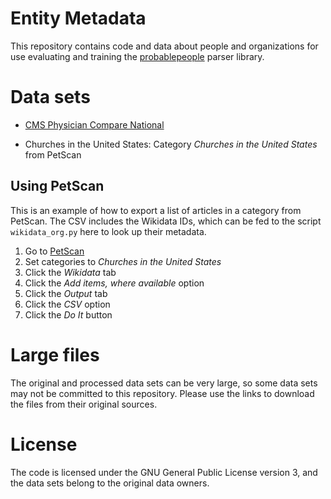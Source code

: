 # Entity Metadata

This repository contains code and data about people and organizations for use evaluating and training the [probablepeople](https://github.com/datamade/probablepeople) parser library.

# Data sets

* [CMS Physician Compare National](https://www.healthdata.gov/dataset/physician-compare-national-downloadable-file)

* Churches in the United States: Category _Churches in the United States_ from PetScan

## Using PetScan

This is an example of how to export a list of articles in a category from PetScan.
The CSV includes the Wikidata IDs, which can be fed to the script `wikidata_org.py`
here to look up their metadata.

1. Go to [PetScan](https://petscan.wmflabs.org/)
2. Set categories to _Churches in the United States_
3. Click the *Wikidata* tab
4. Click the *Add items, where available* option
5. Click the *Output* tab
6. Click the *CSV* option
7. Click the *Do It* button

# Large files

The original and processed data sets can be very large, so some data
sets may not be committed to this repository. Please use the links to
download the files from their original sources.

# License

The code is licensed under the GNU General Public License version 3, and the data sets belong to the original data owners.
